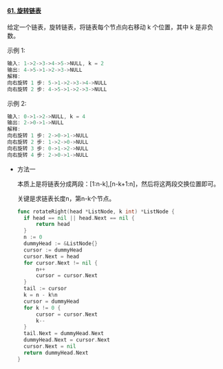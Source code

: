 #### [61. 旋转链表](https://leetcode-cn.com/problems/rotate-list/)

给定一个链表，旋转链表，将链表每个节点向右移动 k 个位置，其中 k 是非负数。

示例 1:

```js
输入: 1->2->3->4->5->NULL, k = 2
输出: 4->5->1->2->3->NULL
解释:
向右旋转 1 步: 5->1->2->3->4->NULL
向右旋转 2 步: 4->5->1->2->3->NULL
```

示例 2:

```js
输入: 0->1->2->NULL, k = 4
输出: 2->0->1->NULL
解释:
向右旋转 1 步: 2->0->1->NULL
向右旋转 2 步: 1->2->0->NULL
向右旋转 3 步: 0->1->2->NULL
向右旋转 4 步: 2->0->1->NULL
```

- 方法一

  本质上是将链表分成两段：[1:n-k],[n-k+1:n]，然后将这两段交换位置即可。

  关键是求链表长度n，第n-k个节点。

  ```go
  func rotateRight(head *ListNode, k int) *ListNode {
  	if head == nil || head.Next == nil {
  		return head
  	}
  	n := 0
  	dummyHead := &ListNode{}
  	cursor := dummyHead
  	cursor.Next = head
  	for cursor.Next != nil {
  		n++
  		cursor = cursor.Next
  	}
  	tail := cursor
  	k = n - k%n
  	cursor = dummyHead
  	for k != 0 {
  		cursor = cursor.Next
  		k--
  	}
  	tail.Next = dummyHead.Next
  	dummyHead.Next = cursor.Next
  	cursor.Next = nil
  	return dummyHead.Next
  }
  ```
  
  

